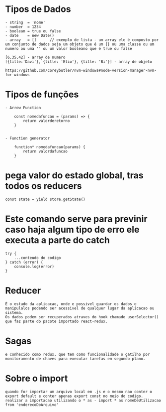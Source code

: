 # Tipos de Dados
    - string  = 'nome'
    - number  = 1234
    - boolean = true ou false
    - date    = new Date()
    - array   = []      // exemplo de lista - um array ele é composto por um conjunto de dados seja um objeto que é um {} ou uma classe ou um numero ou uma '' ou um valor booleano que é true ou false

    [6,35,42] - array de numero
    [{title:'Davi'}, {title: 'Elio'}, {title: 'Bi'}] - array de objeto

    https://github.com/coreybutler/nvm-windows#node-version-manager-nvm-for-windows



# Tipos de funções

    - Arrow Function

        const nomedafuncao = (params) => {
            return valorderetorno
        }

    
    - Function generator

        function* nomedafuncao(params) {
            return valordafuncao
        }


# pega valor do estado global, tras todos os reducers 
    
    const state = yield store.getState() 


# Este comando serve para previnir caso haja algum tipo de erro ele executa a parte do catch

    try {
        ...conteudo do codigo
	} catch (error) {
        console.log(error)
    }

# Reducer
    É o estado da aplicacao, onde e possivel guardar os dados e manipulalos podendo ser acessivel de qualquer lugar da aplicacao ou sistema.
    Os dados podem ser recuperados atraves do hook chamado userSelector() que faz parte do pacote importado react-redux.

# Sagas
    e conhecido como redux, que tem como funcionalidade o gatilho por monitoramento de chaves para executar tarefas em segundo plano. 

# Sobre o import
    quando for importar um arquivo local em .js e o mesmo nao conter o export default e conter apenas export const no meio do codigo.
    realizar a importacao utilizando o * as - import * as nomeDeUtilizacao from 'enderecoDoArquivo'